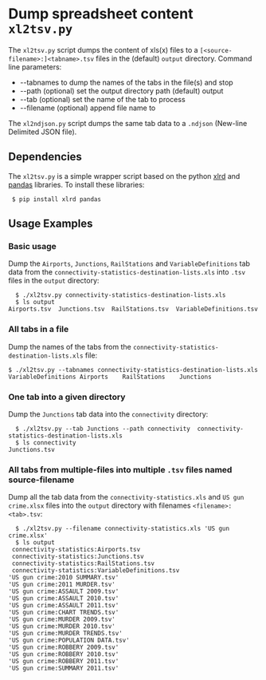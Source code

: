 # Dump spreadsheet content `xl2tsv.py`

The `xl2tsv.py` script dumps the content of xls(x) files to a `[<source-filename>:]<tabname>.tsv` files in the (default) `output` directory. Command line parameters:

+   --tabnames to dump the names of the tabs in the file(s) and stop  
+   --path (optional) set the output directory path (default) output  
+   --tab (optional) set the name of the tab to process  
+   --filename (optional) append file name to 

The `xl2ndjson.py` script dumps the same tab data to a `.ndjson` (New-line Delimited JSON file).

## Dependencies

The `xl2tsv.py` is a simple wrapper script based on the python [xlrd](https://pypi.org/project/xlrd) and [pandas](https://pandas.pydata.org) libraries. To install these libraries:

``` 
 $ pip install xlrd pandas
```

## Usage Examples

### Basic usage
Dump the `Airports`, `Junctions`, `RailStations` and `VariableDefinitions` tab data from the `connectivity-statistics-destination-lists.xls` into `.tsv` files in the `output` directory:

```
  $ ./xl2tsv.py connectivity-statistics-destination-lists.xls 
  $ ls output
Airports.tsv  Junctions.tsv  RailStations.tsv  VariableDefinitions.tsv
```

### All tabs in a file
Dump the names of the tabs from the `connectivity-statistics-destination-lists.xls` file:

```
$ ./xl2tsv.py --tabnames connectivity-statistics-destination-lists.xls 
VariableDefinitions	Airports	RailStations	Junctions
```

### One tab into a given directory
Dump the `Junctions` tab data into the `connectivity` directory:

```
  $ ./xl2tsv.py --tab Junctions --path connectivity  connectivity-statistics-destination-lists.xls 
  $ ls connectivity
Junctions.tsv
```

### All tabs from multiple-files into multiple `.tsv` files named source-filename

Dump all the tab data from the `connectivity-statistics.xls` and `US gun crime.xlsx` files into the `output` directory with filenames `<filename>:<tab>.tsv`:

```
  $ ./xl2tsv.py --filename connectivity-statistics.xls 'US gun crime.xlsx' 
  $ ls output
 connectivity-statistics:Airports.tsv
 connectivity-statistics:Junctions.tsv
 connectivity-statistics:RailStations.tsv
 connectivity-statistics:VariableDefinitions.tsv
'US gun crime:2010 SUMMARY.tsv'
'US gun crime:2011 MURDER.tsv'
'US gun crime:ASSAULT 2009.tsv'
'US gun crime:ASSAULT 2010.tsv'
'US gun crime:ASSAULT 2011.tsv'
'US gun crime:CHART TRENDS.tsv'
'US gun crime:MURDER 2009.tsv'
'US gun crime:MURDER 2010.tsv'
'US gun crime:MURDER TRENDS.tsv'
'US gun crime:POPULATION DATA.tsv'
'US gun crime:ROBBERY 2009.tsv'
'US gun crime:ROBBERY 2010.tsv'
'US gun crime:ROBBERY 2011.tsv'
'US gun crime:SUMMARY 2011.tsv'
```
